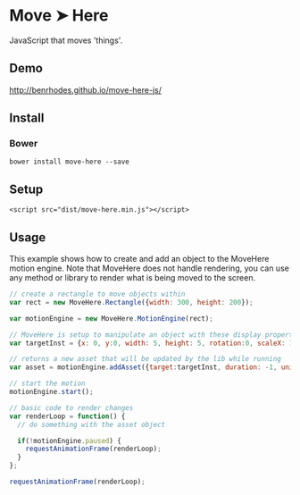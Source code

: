 Move ➤ Here
============
JavaScript that moves 'things'.

## Demo
http://benrhodes.github.io/move-here-js/

## Install
### Bower
`bower install move-here --save`


## Setup
`<script src="dist/move-here.min.js"></script>`

## Usage

This example shows how to create and add an object to the MoveHere motion engine.  Note that MoveHere does not handle rendering, you can use any method or library to render what is being moved to the screen.

```javascript
// create a rectangle to move objects within
var rect = new MoveHere.Rectangle({width: 300, height: 200});

var motionEngine = new MoveHere.MotionEngine(rect);

// MoveHere is setup to manipulate an object with these display properties 
var targetInst = {x: 0, y:0, width: 5, height: 5, rotation:0, scaleX: 1, scaleY: 1};

// returns a new asset that will be updated by the lib while running
var asset = motionEngine.addAsset({target:targetInst, duration: -1, unitsPerSecond: 80});

// start the motion
motionEngine.start();

// basic code to render changes
var renderLoop = function() {
  // do something with the asset object

  if(!motionEngine.paused) {
    requestAnimationFrame(renderLoop);
  }
};

requestAnimationFrame(renderLoop);
```



